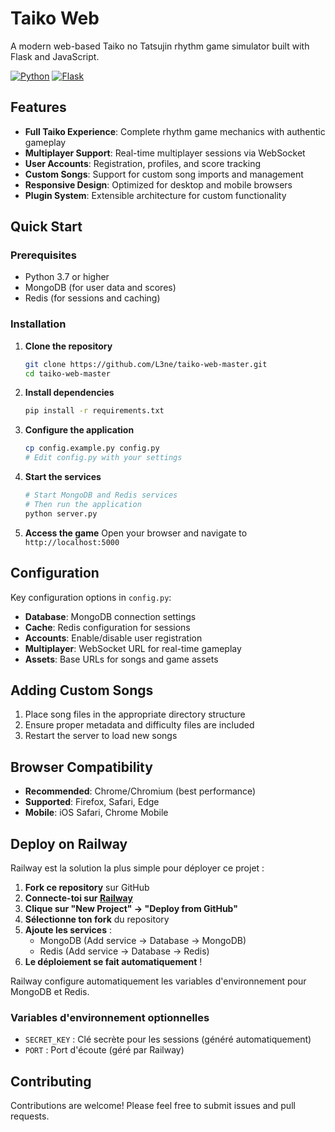 # Taiko Web

A modern web-based Taiko no Tatsujin rhythm game simulator built with Flask and JavaScript.

[![Python](https://img.shields.io/badge/Python-3.7+-blue.svg)](https://python.org)
[![Flask](https://img.shields.io/badge/Flask-2.0.3-lightgrey.svg)](https://flask.palletsprojects.com)

## Features

- **Full Taiko Experience**: Complete rhythm game mechanics with authentic gameplay
- **Multiplayer Support**: Real-time multiplayer sessions via WebSocket
- **User Accounts**: Registration, profiles, and score tracking
- **Custom Songs**: Support for custom song imports and management
- **Responsive Design**: Optimized for desktop and mobile browsers
- **Plugin System**: Extensible architecture for custom functionality

## Quick Start

### Prerequisites

- Python 3.7 or higher
- MongoDB (for user data and scores)
- Redis (for sessions and caching)

### Installation

1. **Clone the repository**
   ```bash
   git clone https://github.com/L3ne/taiko-web-master.git
   cd taiko-web-master
   ```

2. **Install dependencies**
   ```bash
   pip install -r requirements.txt
   ```

3. **Configure the application**
   ```bash
   cp config.example.py config.py
   # Edit config.py with your settings
   ```

4. **Start the services**
   ```bash
   # Start MongoDB and Redis services
   # Then run the application
   python server.py
   ```

5. **Access the game**
   Open your browser and navigate to `http://localhost:5000`

## Configuration

Key configuration options in `config.py`:

- **Database**: MongoDB connection settings
- **Cache**: Redis configuration for sessions
- **Accounts**: Enable/disable user registration
- **Multiplayer**: WebSocket URL for real-time gameplay
- **Assets**: Base URLs for songs and game assets

## Adding Custom Songs

1. Place song files in the appropriate directory structure
2. Ensure proper metadata and difficulty files are included
3. Restart the server to load new songs

## Browser Compatibility

- **Recommended**: Chrome/Chromium (best performance)
- **Supported**: Firefox, Safari, Edge
- **Mobile**: iOS Safari, Chrome Mobile

## Deploy on Railway

Railway est la solution la plus simple pour déployer ce projet :

1. **Fork ce repository** sur GitHub
2. **Connecte-toi sur [Railway](https://railway.app)**
3. **Clique sur "New Project" → "Deploy from GitHub"**
4. **Sélectionne ton fork** du repository
5. **Ajoute les services** :
   - MongoDB (Add service → Database → MongoDB)
   - Redis (Add service → Database → Redis)
6. **Le déploiement se fait automatiquement** !

Railway configure automatiquement les variables d'environnement pour MongoDB et Redis.

### Variables d'environnement optionnelles

- `SECRET_KEY` : Clé secrète pour les sessions (généré automatiquement)
- `PORT` : Port d'écoute (géré par Railway)

## Contributing

Contributions are welcome! Please feel free to submit issues and pull requests.